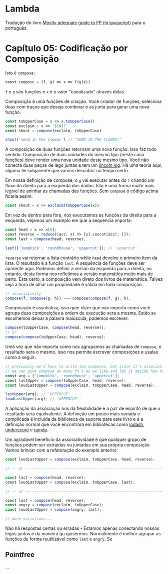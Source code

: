 # Lambda
Tradução do livro [Mostly adequate guide to FP (in javascript)](https://github.com/MostlyAdequate/mostly-adequate-guide) para o português.

# Capítulo 05: Codificação por Composição

Isto é `compose`:

```js
const compose = (f, g) => x => f(g(x)) 

```

`f` e `g` são funções e `x` é o valor "canalizado" através delas.

Composição é uma funções de criação. Você criador de funções, seleciona duas com traços que deseja combinar e as junta para gerar uma nova função.

```js
const toUpperCase = x => x.toUpperCase()
const exclaim = x => `${x}!`
const shout = compose(exclaim, toUpperCase)

shout('send in the clowns') // "SEND IN THE CLOWNS!"
```

A composição de duas funções retornam uma nova função. Isso faz todo sentido: Composição de duas unidades do mesmo tipo (neste caso funções) deve render uma nova unidade deste mesmo tipo. Você não conecta duas peças de lego juntas e tem um [lincoln log](https://en.wikipedia.org/wiki/Lincoln_Logs). Há uma teoria aqui, alguma lei subjacente que vamos descobrir no tempo certo.

Em nossa definição de compose, o `g` vai executar antes do `f` criando um fluxo da direita para a esquerda dos dados. Isto é uma forma muito mais legível de aninhar as chamadas das funções. Sem `compose` o código acima ficaria assim:

```js
const shout = x => exclaim(toUpperCase(x))
```

Em vez de dentro para fora, nos executamos as funções da direita para a esquerda, vejamos um examplo em que a sequencia importa:

```js
const head = x => x[0];
const reverse = reduce((acc, x) => [x].concat(acc), []);
const last = compose(head, reverse);

last(['jumpkick', 'roundhouse', 'uppercut']); // 'uppercut'
```

`reverse` vai retornar a lista contrário while `head` devolve o primeiro item da lista. O resultado é a função `last`. A sequência de funções deve ser aparente aqui. Podemos definir a versão da esquerda para a direita, no entanto, desta forma nos refletimos a versão matemática muito mais de perto. Esta certo, a composição vem direto dos livros de matemática. Talvez seja a hora de olhar um propriedade é válida em toda composição.

```js
// associativity
compose(f, compose(g, h)) === compose(compose(f, g), h);
```

Composição é assotiativa, isso quer dizer que não importa como você agrupa duas composições a ordem de execução sera a mesma. Estão se escolhemos deixar a palavra maiúscula, podemos escrever:

```js
compose(toUpperCase, compose(head, reverse));
// or
compose(compose(toUpperCase, head), reverse);
```

Uma vez que não importa como nos agrupamos as chamadas de `compose`, o resultado sera o mesmo. Isso nos permite escrever composições e usalas como a seguir:

```js
// previously we'd have to write two composes, but since it's associative, 
// we can give compose as many fn's as we like and let it decide how to group them.
const arg = ['jumpkick', 'roundhouse', 'uppercut'];
const lastUpper = compose(toUpperCase, head, reverse);
const loudLastUpper = compose(exclaim, toUpperCase, head, reverse);

lastUpper(arg); // 'UPPERCUT'
loudLastUpper(arg); // 'UPPERCUT!'
```

A aplicação da associação nos da flexibilidade e a paz de espírito de que o resultado sera equilvalente. A definição um pouco mais variada e complicada é incluida da biblioteca de suporte para este livro e é a definição normal que você encontrara em bibliotecas como [lodash](http://lodash.com), [underscore](http://underscorejs.org) e [ramda](http://randajs.com).

Um agradável benefício da associatividade é que qualquer grupo de funções podem ser extraídas ou juntadas em sua própria composição. Vamos brincar com a refatoração do exemplo anterior:

```js
const loudLastUpper = compose(exclaim, toUpperCase, head, reverse);

// -- or ---------------------------------------------------------------

const last = compose(head, reverse);
const loudLastUpper = compose(exclaim, toUpperCase, last);

// -- or ---------------------------------------------------------------

const last = compose(head, reverse);
const angry = compose(exclaim, toUpperCase);
const loudLastUpper = compose(angry, last);

// more variations...
```
Não há respostas certas ou erradas - Estamos apenas conectando nossos legos juntos e da maneira qu quisermos. Normalmente é melhor agrupar as funções de forma reutilizável como `last` e `angry`. Se

## Pointfree

...
